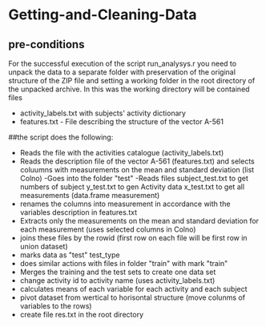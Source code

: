 # Getting-and-Cleaning-Data
## pre-conditions
For the successful execution of the script run_analysys.r you need to unpack the data to a separate folder 
with preservation of the original structure of the ZIP file 
and setting a working folder in the root directory of the unpacked archive.
In this was the working directory will be contained files
 - activity_labels.txt with subjects' activity dictionary
 - features.txt - File describing the structure of the vector A-561


##the script does the following:
- Reads the file with the activities catalogue (activity_labels.txt)
- Reads the description file of the vector A-561 (features.txt) 
and selects coluumns with measurements on the mean and standard deviation (list Colno)
-Goes into the folder "test"
-Reads files
  subject_test.txt to get numbers of subject
  y_test.txt to gen Activity data
  x_test.txt to get all measurements (data.frame measurement)
- renames the columns into measurement in accordance with the variables description in features.txt
- Extracts only the measurements on the mean and standard deviation for each measurement (uses selected columns in Colno)
- joins these files by the rowid (first row on each file will be first row in union dataset)
- marks data as "test" test_type
- does similar actions with files in folder "train" with mark "train"
- Merges the training and the test sets to create one data set
- change activity id to activity name (uses activity_labels.txt)
- calculates means of each variable for each activity and each subject
- pivot dataset from wertical to horisontal structure (move colunms of variables to the rows)
- create file res.txt in the root directory
